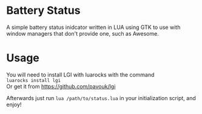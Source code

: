 Battery Status
==============

A simple battery status inidcator written in LUA using GTK to use with window managers that don't provide one, such as Awesome.

Usage
=====
You will need to install LGI with luarocks with the command  
`luarocks install lgi`  
Or get it from https://github.com/pavouk/lgi  

Afterwards just run `lua /path/to/status.lua` in your initialization script, and enjoy!
